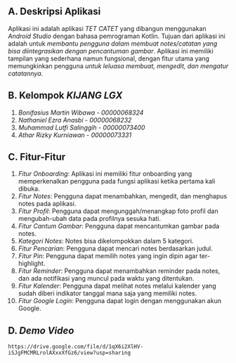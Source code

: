 ## A. Deskripsi Aplikasi

Aplikasi ini adalah aplikasi *TET CATET* yang dibangun menggunakan *Android Studio* dengan bahasa pemrograman Kotlin. Tujuan dari aplikasi ini adalah untuk *membantu pengguna dalam membuat notes/catatan yang bisa diintegrasikan dengan pencantuman gambar*. Aplikasi ini memiliki tampilan yang sederhana namun fungsional, dengan fitur utama yang memungkinkan pengguna *untuk leluasa membuat, mengedit, dan mengatur catatannya*.

## B. Kelompok *KIJANG LGX*

1. *Bonifasius Martin Wibawa* - *00000068324*
2. *Nathaniel Ezra Anasbi* - *00000068232*
3. *Muhammad Lutfi Salinggih* - *00000073400*
4. *Athar Rizky Kurniawan* - *00000073331*

## C. Fitur-Fitur

1. *Fitur Onboarding*: Aplikasi ini memiliki fitur onboarding yang memperkenalkan pengguna pada fungsi aplikasi ketika pertama kali dibuka.
2. *Fitur Notes*: Pengguna dapat menambahkan, mengedit, dan menghapus notes pada aplikasi.
3. *Fitur Profil*: Pengguna dapat mengunggah/menangkap foto profil dan mengubah-ubah data pada profilnya sesuka hati.
4. *Fitur Cantum Gambar*: Pengguna dapat mencantumkan gambar pada notes.
5. *Kategori Notes*: Notes bisa dikelompokkan dalam 5 kategori.
6. *Fitur Pencarian*: Pengguna dapat mencari notes berdasarkan judul.
7. *Fitur Pin*: Pengguna dapat memilih notes yang ingin dipin agar ter-highlight.
8. *Fitur Reminder*: Pengguna dapat menambahkan reminder pada notes, dan ada notifikasi yang muncul pada waktu yang ditentukan.
9. *Fitur Kalender*: Pengguna dapat melihat notes melalui kalender yang sudah diberi indikator tanggal mana saja yang memiliki notes.
10. *Fitur Google Login*: Pengguna dapat login dengan menggunakan akun Google.

## D. *Demo Video*
    https://drive.google.com/file/d/1qX6i2XlHV-iSJgFMCMRLrolAXxxXfGz6/view?usp=sharing
